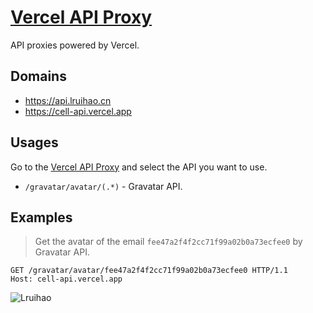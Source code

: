 # [Vercel API Proxy](https://github.com/Lruihao/vercel-proxy)

API proxies powered by Vercel.

## Domains

- <https://api.lruihao.cn>
- <https://cell-api.vercel.app>

## Usages

Go to the [Vercel API Proxy](https://cell-api.vercel.app) and select the API you want to use.

- `/gravatar/avatar/(.*)` - Gravatar API.

## Examples

> Get the avatar of the email `fee47a2f4f2cc71f99a02b0a73ecfee0` by Gravatar API.

```http
GET /gravatar/avatar/fee47a2f4f2cc71f99a02b0a73ecfee0 HTTP/1.1
Host: cell-api.vercel.app
```

![Lruihao](https://cell-api.vercel.app/gravatar/avatar/fee47a2f4f2cc71f99a02b0a73ecfee0)
